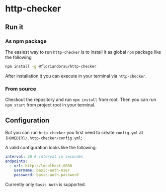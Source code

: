 # http-checker

## Run it

### As npm package

The easiest way to run `http-checker` is to install it as global `npm` package like the following

```bash
npm install -g @floriandorau/http-checker
```

After installation it you can execute in your terminal via `http-checker`.

### From source

Checkout the repository and run `npm install` from root. Then you can run `npm start` from project root in your terminal.

## Configuration

But you can run `http-checker` you first need to create `config.yml` at `{HOMEDIR}/.http-checker/config.yml`;

A valid configuration looks like the following:

```yaml
interval: 30 # interval in secondes
endpoints:
  - url: http://localhost:8080
    username: basic-auth-user
    password: basic-auth-password
```

Currently only `Basic Auth` is supported.
